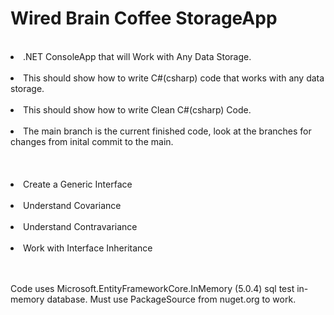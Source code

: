 # Wired Brain Coffee StorageApp
<br>

<li> .NET ConsoleApp that will Work with Any Data Storage.</li>

<br> 

<li> This should show how to write C#(csharp) code that works with any data storage.</li>

<br> 

<li> This should show how to write Clean C#(csharp) Code.</li>

<br>

<li> The main branch is the current finished code, look at the branches for changes from inital commit to the main.</li>

<br>

</br>

<br> 

<li> Create a Generic Interface</li>

<br> 

<li> Understand Covariance</li>

<br>

<li> Understand Contravariance</li>

<br>

<li> Work with Interface Inheritance</li>

<br>

</br>

Code uses Microsoft.EntityFrameworkCore.InMemory (5.0.4) sql test in-memory database. Must use PackageSource from nuget.org to work.
<br> 
